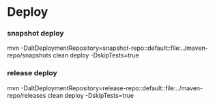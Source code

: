 # Deploy

### snapshot deploy
mvn -DaltDeploymentRepository=snapshot-repo::default::file:../maven-repo/snapshots clean deploy -DskipTests=true

### release deploy
mvn -DaltDeploymentRepository=release-repo::default::file:../maven-repo/releases clean deploy -DskipTests=true